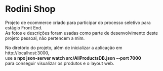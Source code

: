 <h1>Rodini Shop</h1>

Projeto de ecommerce criado para participar do processo seletivo para estágio Front End. <br />
As fotos e descrições foram usadas como parte de desenvolvimento deste projeto pessoal, não pertencem a mim.

No diretório do projeto, além de inicializar a aplicação em http://localhost:3000, <br />
use a **npx json-server watch src/AllProductsDB.json --port 7000** <br />
para conseguir visualizar os produtos e o layout web. 
